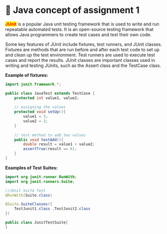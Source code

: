 # 🍡 Java concept of assignment 1

<mark style="color:red;">**JUnit**</mark> is a popular Java unit testing framework that is used to write and run repeatable automated tests. It is an open-source testing framework that allows Java programmers to create test cases and test their own code.

Some key features of JUnit include fixtures, test runners, and JUnit classes. Fixtures are methods that are run before and after each test code to set up and clean up the test environment. Test runners are used to execute test cases and report the results. JUnit classes are important classes used in writing and testing JUnits, such as the Assert class and the TestCase class.

**Example of fixtures:**

```java
import junit.framework.*;

public class JavaTest extends TestCase {
    protected int value1, value2;
    
    // assigning the values
    protected void setUp(){
        value1 = 3;
        value2 = 3;
    }
    
    // test method to add two values
    public void testAdd(){
        double result = value1 + value2;
        assertTrue(result == 6);
    }
}
```

**Examples of Test Suites:**

```java
import org.junit.runner.RunWith;
import org.junit.runners.Suite;

//JUnit Suite Test
@RunWith(Suite.class)

@Suite.SuiteClasses({
    TestJunit1.class ,TestJunit2.class
})

public class JunitTestSuite{
}
```
